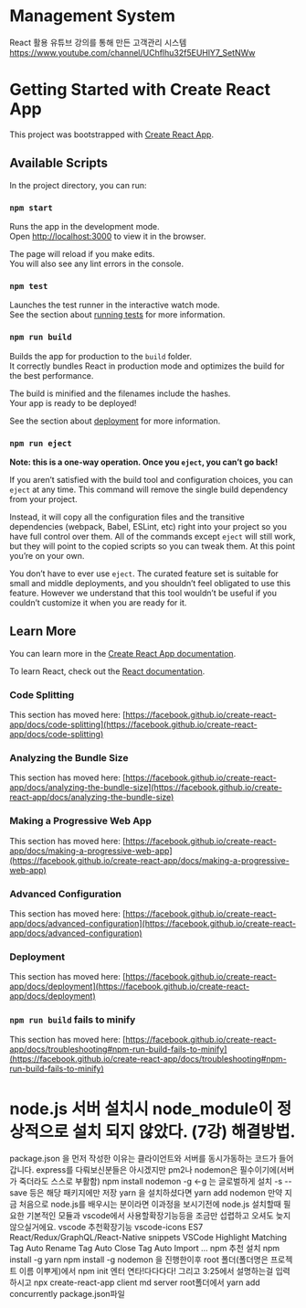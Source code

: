 # Management System
React 활용 유튜브 강의를 통해 만든 고객관리 시스템
https://www.youtube.com/channel/UChflhu32f5EUHlY7_SetNWw

# Getting Started with Create React App

This project was bootstrapped with [Create React App](https://github.com/facebook/create-react-app).

## Available Scripts

In the project directory, you can run:

### `npm start`

Runs the app in the development mode.\
Open [http://localhost:3000](http://localhost:3000) to view it in the browser.

The page will reload if you make edits.\
You will also see any lint errors in the console.

### `npm test`

Launches the test runner in the interactive watch mode.\
See the section about [running tests](https://facebook.github.io/create-react-app/docs/running-tests) for more information.

### `npm run build`

Builds the app for production to the `build` folder.\
It correctly bundles React in production mode and optimizes the build for the best performance.

The build is minified and the filenames include the hashes.\
Your app is ready to be deployed!

See the section about [deployment](https://facebook.github.io/create-react-app/docs/deployment) for more information.

### `npm run eject`

**Note: this is a one-way operation. Once you `eject`, you can’t go back!**

If you aren’t satisfied with the build tool and configuration choices, you can `eject` at any time. This command will remove the single build dependency from your project.

Instead, it will copy all the configuration files and the transitive dependencies (webpack, Babel, ESLint, etc) right into your project so you have full control over them. All of the commands except `eject` will still work, but they will point to the copied scripts so you can tweak them. At this point you’re on your own.

You don’t have to ever use `eject`. The curated feature set is suitable for small and middle deployments, and you shouldn’t feel obligated to use this feature. However we understand that this tool wouldn’t be useful if you couldn’t customize it when you are ready for it.

## Learn More

You can learn more in the [Create React App documentation](https://facebook.github.io/create-react-app/docs/getting-started).

To learn React, check out the [React documentation](https://reactjs.org/).

### Code Splitting

This section has moved here: [https://facebook.github.io/create-react-app/docs/code-splitting](https://facebook.github.io/create-react-app/docs/code-splitting)

### Analyzing the Bundle Size

This section has moved here: [https://facebook.github.io/create-react-app/docs/analyzing-the-bundle-size](https://facebook.github.io/create-react-app/docs/analyzing-the-bundle-size)

### Making a Progressive Web App

This section has moved here: [https://facebook.github.io/create-react-app/docs/making-a-progressive-web-app](https://facebook.github.io/create-react-app/docs/making-a-progressive-web-app)

### Advanced Configuration

This section has moved here: [https://facebook.github.io/create-react-app/docs/advanced-configuration](https://facebook.github.io/create-react-app/docs/advanced-configuration)

### Deployment

This section has moved here: [https://facebook.github.io/create-react-app/docs/deployment](https://facebook.github.io/create-react-app/docs/deployment)

### `npm run build` fails to minify

This section has moved here: [https://facebook.github.io/create-react-app/docs/troubleshooting#npm-run-build-fails-to-minify](https://facebook.github.io/create-react-app/docs/troubleshooting#npm-run-build-fails-to-minify)

# node.js 서버 설치시 node_module이 정상적으로 설치 되지 않았다. (7강) 해결방법. 
package.json 을 먼저 작성한 이유는 클라이언트와 서버를 동시가동하는 코드가 들어갑니다.
express를 다뤄보신분들은 아시겠지만 pm2나 nodemon은 필수이기에(서버가 죽더라도 스스로 부활함)
npm install nodemon -g <-g 는 글로벌하게 설치 -s --save 등은 해당 패키지에만 저장
yarn 을 설치하셨다면 
yarn add nodemon
만약 지금 처음으로 node.js를 배우시는 분이라면
이과정을 보시기전에 node.js 설치할때 필요한 기본적인 모듈과 vscode에서 사용할확장기능등을 조금만 섭렵하고 오셔도 늦지 않으실거에요.
vscode 추천확장기능
vscode-icons
ES7 React/Redux/GraphQL/React-Native snippets
VSCode Highlight Matching Tag
Auto Rename Tag
Auto Close Tag
Auto Import
...
npm 추천 설치
npm install -g yarn
npm install -g nodemon
을 진행한이후
root 폴더(폴더명은 프로젝트 이름 이뿌게)에서
npm init 엔터 연타!다다다다!
그리고 3:25에서 설명하는걸 입력하시고
npx create-react-app client
md server
root폴더에서
yarn add concurrently
package.json파일

